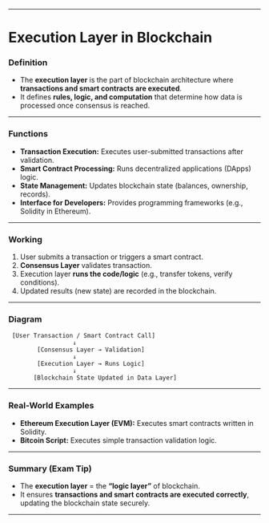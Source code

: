 

---

# **Execution Layer in Blockchain**

### **Definition**

* The **execution layer** is the part of blockchain architecture where **transactions and smart contracts are executed**.
* It defines **rules, logic, and computation** that determine how data is processed once consensus is reached.

---

### **Functions**

* **Transaction Execution:** Executes user-submitted transactions after validation.
* **Smart Contract Processing:** Runs decentralized applications (DApps) logic.
* **State Management:** Updates blockchain state (balances, ownership, records).
* **Interface for Developers:** Provides programming frameworks (e.g., Solidity in Ethereum).

---

### **Working**

1. User submits a transaction or triggers a smart contract.
2. **Consensus Layer** validates transaction.
3. Execution layer **runs the code/logic** (e.g., transfer tokens, verify conditions).
4. Updated results (new state) are recorded in the blockchain.

---

### **Diagram**

```
 [User Transaction / Smart Contract Call]
                  ↓
        [Consensus Layer → Validation]
                  ↓
        [Execution Layer → Runs Logic]
                  ↓
       [Blockchain State Updated in Data Layer]
```

---

### **Real-World Examples**

* **Ethereum Execution Layer (EVM):** Executes smart contracts written in Solidity.
* **Bitcoin Script:** Executes simple transaction validation logic.

---

### **Summary (Exam Tip)**

* The **execution layer** = the **“logic layer”** of blockchain.
* It ensures **transactions and smart contracts are executed correctly**, updating the blockchain state securely.

---

